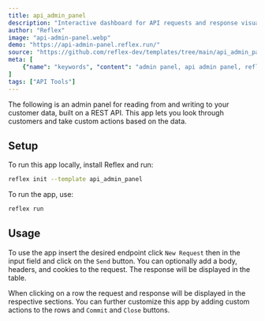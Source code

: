 ```yaml
---
title: api_admin_panel
description: "Interactive dashboard for API requests and response visualization"
author: "Reflex"
image: "api-admin-panel.webp"
demo: "https://api-admin-panel.reflex.run/"
source: "https://github.com/reflex-dev/templates/tree/main/api_admin_panel"
meta: [
    {"name": "keywords", "content": "admin panel, api admin panel, reflex admin panel"},
]
tags: ["API Tools"]
---
```


The following is an admin panel for reading from and writing to your customer data, built on a REST API. This app lets you look through customers and take custom actions based on the data.

## Setup

To run this app locally, install Reflex and run:

```bash
reflex init --template api_admin_panel
```

To run the app, use:

```bash
reflex run
```

## Usage

To use the app insert the desired endpoint click `New Request` then in the input field and click on the `Send` button. You can optionally add a body, headers, and cookies to the request. The response will be displayed in the table.

When clicking on a row the request and response will be displayed in the respective sections. You can further customize this app by adding custom actions to the rows and `Commit` and `Close` buttons.
